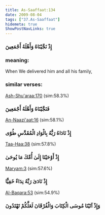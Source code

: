 ```yaml
---
title: As-Saaffaat:134
date: 2009-08-04
tags: ["37.As-Saaffaat"]
hidemeta: true 
ShowPostNavLinks: true 
---
```

### إِذْ نَجَّيْنَاهُ وَأَهْلَهُ أَجْمَعِينَ
### meaning: 
When We delivered him and all his family,
### similar verses: 

[Ash-Shu'araa:170](/26/170) (sim:58.3%)

### فَنَجَّيْنَاهُ وَأَهْلَهُ أَجْمَعِينَ

[An-Naazi'aat:16](/79/16) (sim:58.1%)

### إِذْ نَادَاهُ رَبُّهُ بِالْوَادِ الْمُقَدَّسِ طُوًى

[Taa-Haa:38](/20/38) (sim:57.8%)

### إِذْ أَوْحَيْنَا إِلَىٰ أُمِّكَ مَا يُوحَىٰ

[Maryam:3](/19/3) (sim:57.6%)

### إِذْ نَادَىٰ رَبَّهُ نِدَاءً خَفِيًّا

[Al-Baqara:53](/2/53) (sim:54.9%)

### وَإِذْ آتَيْنَا مُوسَى الْكِتَابَ وَالْفُرْقَانَ لَعَلَّكُمْ تَهْتَدُونَ
